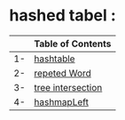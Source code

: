 # hashed tabel : 


|   | Table of Contents  |
|:-:| :---               |
| 1-| [hashtable](/javascript/401-code-challenges/hashed/hashtable)|
| 2-| [repeted Word](/javascript/401-code-challenges/hashed/repetedWord/code31.png)|
| 3-| [tree intersection](/javascript/401-code-challenges/hashed/treeIntersection/code32.png)|
| 4-| [hashmapLeft](/javascript/401-code-challenges/hashed/hashmapLeft/code33.png)|
